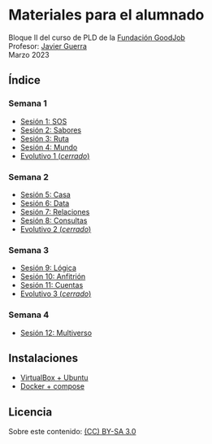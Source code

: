 # Materiales para el alumnado

Bloque II del curso de PLD de la [Fundación GoodJob](https://www.fundaciongoodjob.org/)  
Profesor: [Javier Guerra](https://javguerra.github.io/)  
Marzo 2023  

## Índice

### Semana 1

- [Sesión 1: SOS](sesiones/sesion01_SOS.md)
- [Sesión 2: Sabores](sesiones/sesion02_Sabores.md)
- [Sesión 3: Ruta](sesiones/sesion03_Ruta.md)
- [Sesión 4: Mundo](sesiones/sesion04_Mundo.md)
- [Evolutivo 1 (*cerrado*)](https://forms.gle/ir5t8YVfrrNiVY3Q7)

### Semana 2

- [Sesión 5: Casa](sesiones/sesion05_Casa.md)
- [Sesión 6: Data](sesiones/sesion06_Data.md)
- [Sesión 7: Relaciones](sesiones/sesion07_Relaciones.md)
- [Sesión 8: Consultas](sesiones/sesion08_Consultas.md)
- [Evolutivo 2 (*cerrado*)](https://forms.gle/fQ8cRt965VPVHYaE7)

### Semana 3

- [Sesión 9: Lógica](sesiones/sesion09_Logica.md)
- [Sesión 10: Anfitrión](sesiones/sesion10_Anfitrion.md)
- [Sesión 11: Cuentas](sesiones/sesion11_Cuentas.md)
- [Evolutivo 3 (*cerrado*)](https://forms.gle/AhPYFcEf9Ani8okPA)

### Semana 4

- [Sesión 12: Multiverso](sesiones/sesion12_Multiverso)

## Instalaciones

- [VirtualBox + Ubuntu](recursos/virtualbox.md)
- [Docker + compose](recursos/docker.md)

## Licencia
Sobre este contenido: [(CC) BY-SA 3.0](https://creativecommons.org/licenses/by-sa/3.0/es/)  